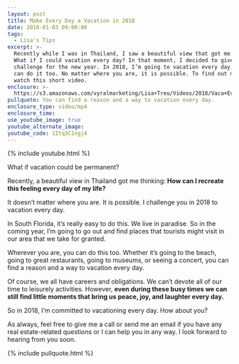 ```yaml
---
layout: post
title: Make Every Day a Vacation in 2018
date: 2018-01-03 09:00:00
tags:
  - Lisa's Tips
excerpt: >-
  Recently while I was in Thailand, I saw a beautiful view that got me thinking:
  What if I could vacation every day? In that moment, I decided to give myself a
  challenge for the new year. In 2018, I’m going to vacation every day, and you
  can do it too. No matter where you are, it is possible. To find out more,
  watch this short video.
enclosure: >-
  https://s3.amazonaws.com/vyralmarketing/Lisa+Treu/Videos/2018/Vaca+Everyday+%257C+Palm+Beach+Real+Estate.mp4
pullquote: You can find a reason and a way to vacation every day.
enclosure_type: video/mp4
enclosure_time:
use_youtube_image: true
youtube_alternate_image:
youtube_code: 1Itq3C1ngj4
---
```



{% include youtube.html %}

What if vacation could be permanent?

Recently, a beautiful view in Thailand got me thinking: **How can I recreate this feeling every day of my life?**

It doesn’t matter where you are. It is possible. I challenge you in 2018 to vacation every day.

In South Florida, it’s really easy to do this. We live in paradise. So in the coming year, I’m going to go out and find places that tourists might visit in our area that we take for granted.

Wherever you are, you can do this too. Whether it’s going to the beach, going to great restaurants, going to museums, or seeing a concert, you can find a reason and a way to vacation every day.

Of course, we all have careers and obligations. We can’t devote all of our time to leisurely activities. However, **even during these busy times we can still find little moments that bring us peace, joy, and laughter every day.**

So in 2018, I’m committed to vacationing every day. How about you?

As always, feel free to give me a call or send me an email if you have any real estate-related questions or I can help you in any way. I look forward to hearing from you soon.

{% include pullquote.html %}